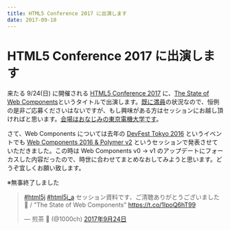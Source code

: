 ```yaml
---
title: HTML5 Conference 2017 に出演します
date: 2017-09-10
---
```


# HTML5 Conference 2017 に出演します

来たる 9/24(日) に開催される [HTML5 Conference 2017](http://events.html5j.org/conference/2017/9/) に、[The State of Web Components](http://events.html5j.org/conference/2017/9/session/#a5)というタイトルで出演します。[既に満員](https://html5j.connpass.com/event/64992/)の状況なので、恒例の是非ご応募くださいはないですが、もし興味がある方はセッションにお越し頂ければと思います。[会場はおなじみの東京電機大学です](http://events.html5j.org/conference/2017/9/access/)。

さて、Web Components については去年の [DevFest Tokyo 2016](https://gdg-tokyo.connpass.com/event/38927/) というイベントでも [Web Components 2016 & Polymer v2](https://1000ch.github.io/slide/webcomponents-2016/) というセッションで発表させていただきました。この時は Web Components v0 -> v1 のアップデートにフォーカスした内容だったので、時世に合わせてまとめなおしてみようと思います。どうぞ宜しくお願い致します。

※無事終了しました

<blockquote class="twitter-tweet" data-lang="ja"><p lang="ja" dir="ltr"><a href="https://twitter.com/hashtag/html5j?src=hash">#html5j</a> <a href="https://twitter.com/hashtag/html5j_a?src=hash">#html5j_a</a> セッション資料です、ご清聴ありがとうございました 🙏 / &quot;The State of Web Components&quot; <a href="https://t.co/1IpoQ6hT99">https://t.co/1IpoQ6hT99</a></p>&mdash; 煎茶 🍵 (@1000ch) <a href="https://twitter.com/1000ch/status/911867298398400513">2017年9月24日</a></blockquote>
